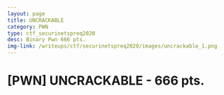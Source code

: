 ```yaml
---
layout: page
title: UNCRACKABLE
category: PWN
type: ctf_securinetspreq2020
desc: Binary Pwn 666 pts.
img-link: /writeups/ctf/securinetspreq2020/images/uncrackable_1.png
---
```


# [PWN] UNCRACKABLE - 666 pts.







